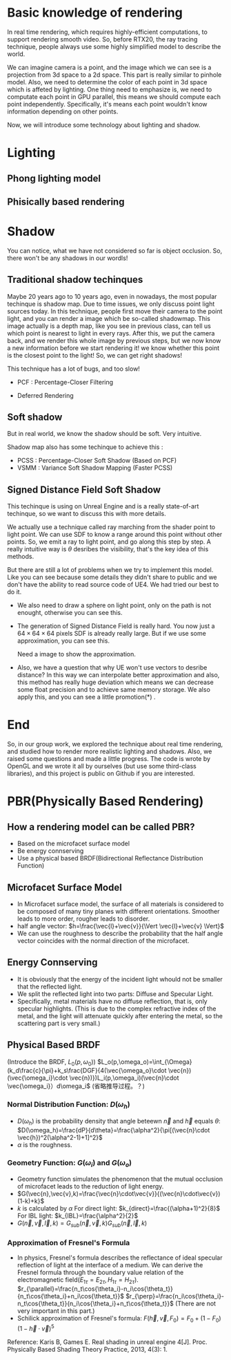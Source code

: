 # Basic knowledge of rendering

In real time rendering, which requires highly-efficient computations, to support rendering smooth video. So, before RTX20, the ray tracing technique, people always use some highly simplified model to describe the world. 

We can imagine camera is a point, and the image which we can see is a projection from 3d space to a 2d space. This part is really similar to pinhole model. Also, we need to determine the color of each point in 3d space which is affeted by lighting. One thing need to emphasize is, we need to computate each point in GPU parallel, this means we should compute each point independently. Specifically, it's means each point wouldn't know information depending on other points.

Now, we will introduce some technology about lighting and shadow.

# Lighting

## Phong lighting model

## Phisically based rendering

# Shadow

You can notice, what we have not considered so far is object occlusion. So, there won't be any shadows in our wordls!

## Traditional shadow techinques

Maybe 20 years ago to 10 years ago, even in nowadays, the most popular techinque is shadow map. Due to time issues, we only discuss point light sources today. In this technique, people first move their camera to the point light, and you can render a image which be so-called shadowmap. This image actually is a depth map, like you see in previous class, can tell us which point is nearest to light in every rays. After this, we put the camera back, and we render this whole image by previous steps, but we now know a new information before we start rendering it! we know whether this point is the closest point to the light! So, we can get right shadows!

This technique has a lot of bugs, and too slow! 

* PCF : Percentage-Closer Filtering

* Deferred Rendering

## Soft shadow

But in real world, we know the shadow should be soft. Very intuitive. 

Shadow map also has some techinque to achieve this :

* PCSS : Percentage-Closer Soft Shadow (Based on PCF)
* VSMM : Variance Soft Shadow Mapping (Faster PCSS)

## Signed Distance Field Soft Shadow

This techinque is using on Unreal Engine and is a really state-of-art techinque, so we want to discuss this with more details. 

We actually use a technique called ray marching from the shader point to light point. We can use SDF to know a range around this point without other points. So, we emit a ray to light point, and go along this step by step. A really intuitive way is $\theta$ desribes the visibility, that's the key idea of this methods.

But there are still a lot of problems when we try to implement this model. Like you can see because some details they didn't share to public and we don't have the ability to read source code of UE4. We had tried our best to do it.

* We also need to draw a sphere on light point, only on the path is not enought, otherwise you can see this.

* The generation of Signed Distance Field is really hard. You now just a $64\times 64 \times 64$ pixels SDF is already really large. But if we use some approximation, you can see this.

    Need a image to show the approximation.

* Also, we have a question that why UE won't use vectors to desribe distance? In this way we can interpolate better approximation and also, this method has really huge deviation which means we can decrease some float precision and to achieve same memory storage. We also apply this, and you can see a little promotion(*) .

# End

So, in our group work, we explored the technique about real time rendering, and studied how to render more realistic lighting and shadows. Also, we raised some questions and made a little progress. The code is wrote by OpenGL and we wrote it all by ourselves (but use some third-class libraries), and this project is public on Github if you are interested.

# PBR(Physically Based Rendering)
## How a rendering model can be called PBR?
* Based on the microfacet surface model
* Be energy connserving
* Use a physical based BRDF(Bidirectional Reflectance Distribution Function)

## Microfacet Surface Model
* In Microfacet surface model, the surface of all materials is considered to be composed of many tiny planes with different orientations. Smoother leads to more order, rougher leads to disorder.
* half angle vector: $h=\frac{\vec{l}+\vec{v}}{\Vert \vec{l}+\vec{v} \Vert}$
* We can use the roughness to describe the probability that the half angle vector coincides with the normal direction of the microfacet. 

## Energy Connserving
* It is obviously that the energy of the incident light whould not be smaller that the reflected light.
* We split the reflected light into two parts: Diffuse and Specular Light.
* Specifically, metal materials have no diffuse reflection, that is, only specular highlights. (This is due to the complex refractive index of the metal, and the light will attenuate quickly after entering the metal, so the scattering part is very small.)

## Physical Based BRDF
(Introduce the BRDF, $L_0(p,\omega_0)$)
$L_o(p,\omega_o)=\int_{\Omega}(k_d\frac{c}{\pi}+k_s\frac{DGF}{4(\vec{\omega_o}\cdot \vec{n})(\vec{\omega_i}\cdot \vec{n})})L_i(p,\omega_i)(\vec{n}\cdot \vec{\omega_i}）d\omega_i$
(省略推导过程。？)
### Normal Distribution Function: $D(\omega_h)$
* $D(\omega_h)$ is the probability density that angle beteewn $\vec{n}$ and $\vec{h}$ equals $\theta$: $D(\omega_h)=\frac{dP}{d\theta}=\frac{\alpha^2}{\pi[(\vec{n}\cdot \vec{h})^2(\alpha^2-1)+1]^2}$
* $\alpha$ is the roughness.
### Geometry Function: $G(\omega_i)$ and $G(\omega_o)$ 
* Geometry function simulates the phenomenon that the mutual occlusion of microfacet leads to the reduction of light energy.
* $G(\vec{n},\vec{v},k)=\frac{\vec{n}\cdot\vec{v}}{(\vec{n}\cdot\vec{v})(1-k)+k}$
* $k$ is calculated by $\alpha$
For direct light: $k_{direct}=\frac{(\alpha+1)^2}{8}$
For IBL light: $k_{IBL}=\frac{\alpha^2}{2}$
* $G(\vec{n},\vec{v},\vec{l},k)=G_{sub}(\vec{n},\vec{v},k)G_{sub}(\vec{n},\vec{l},k)$
### Approximation of Fresnel's Formula
* In physics, Fresnel's formula describes the reflectance of ideal specular reflection of light at the interface of a medium.
We can derive the Fresnel formula through the boundary value relation of the electromagnetic field($E_{1\tau}=E_{2\tau},H_{1\tau}=H_{2\tau}$).
$r_{\parallel}=\frac{n_t\cos{\theta_i}-n_i\cos{\theta_t}}{n_t\cos{\theta_i}+n_i\cos{\theta_t}}$
$r_{\perp}=\frac{n_i\cos{\theta_i}-n_t\cos{\theta_t}}{n_i\cos{\theta_i}+n_t\cos{\theta_t}}$
(There are not very important in this part.)
* Schilick approximation of Fresnel's formula:
$F(\vec{h},\vec{v},F_0)=F_0+(1-F_0)(1-\vec{h}\cdot \vec{v})^5$

Reference: Karis B, Games E. Real shading in unreal engine 4[J]. Proc. Physically Based Shading Theory Practice, 2013, 4(3): 1.
### 


